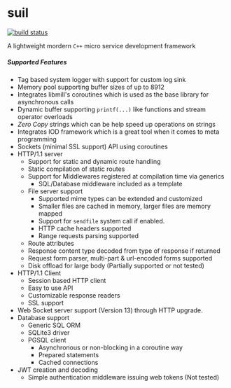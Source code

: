# suil 
[![build status](http://suilteam.ddns.net:10080/software/suil/badges/master/build.svg)](http://rango:10080/software/suil/commits/master)

A lightweight mordern `C++` micro service development framework

##### Supported Features

*  Tag based system logger with support for custom log sink
*  Memory pool supporting buffer sizes of up to 8912
*  Integrates libmill's coroutines which is used as the base library for asynchronous calls
*  Dynamic buffer supporting `printf(...)` like functions and stream operator overloads
*  *Zero Copy* strings which can be help speed up operations on strings
*  Integrates IOD framework which is a great tool when it comes to meta programming
*  Sockets (minimal SSL support) API using coroutines
*  HTTP/1.1 server
   *  Support for static and dynamic route handling
   *  Static compilation of static routes
   *  Support for Middlewares registered at compilation time via generics
      *  SQL/Database middleware included as a template
   *  File server support
      *  Supported mime types can be extended and customized
      *  Smaller files are cached in memory, larger files are memory mapped
      *  Support for `sendfile` system call if enabled.
      *  HTTP cache headers supported
      *  Range requests parsing supported
   *  Route attributes
   *  Response content type decoded from type of response if returned
   *  Request form parser, multi-part & url-encoded forms supported
   *  Disk offload for large body (Partially supported or not tested)
*  HTTP/1.1 Client
   *  Session based HTTP client
   *  Easy to use API
   *  Customizable response readers
   *  SSL support
*  Web Socket server support (Version 13) through HTTP upgrade.
*  Database support
   *  Generic SQL ORM 
   *  SQLite3 driver
   *  PGSQL client
      *  Asynchronous or non-blocking in a coroutine way
      *  Prepared statements
      *  Cached connections
*  JWT creation and decoding
   *  Simple authentication middleware issuing web tokens (Not tested)
